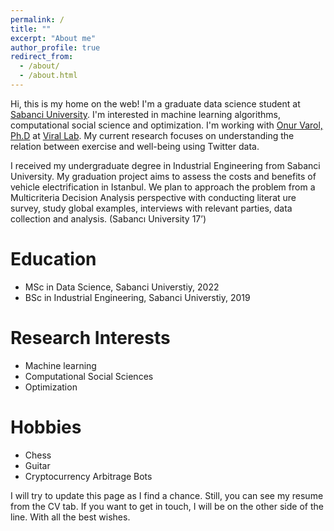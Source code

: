 ```yaml
---
permalink: /
title: ""
excerpt: "About me"
author_profile: true
redirect_from: 
  - /about/
  - /about.html
---
```


Hi, this is my home on the web! I'm a graduate data science student at [Sabanci University](https://www.sabanciuniv.edu/). I'm interested in machine learning algorithms, computational social science and optimization. I'm working with [Onur Varol, Ph.D](http://www.onurvarol.com/) at [Viral Lab](http://varollab.com/). My current research focuses on understanding the relation between exercise and well-being using Twitter data.

I received my undergraduate degree in Industrial Engineering from Sabanci University. My graduation project aims to assess the costs and benefits of vehicle electrification in Istanbul. We plan to approach the problem from a Multicriteria Decision Analysis perspective with conducting literat ure survey, study global examples, interviews with relevant parties, data collection and analysis. (Sabancı University 17’)

# Education
* MSc in Data Science, Sabanci Universtiy, 2022
* BSc in Industrial Engineering, Sabanci Universtiy, 2019

# Research Interests 
* Machine learning
* Computational Social Sciences
* Optimization

# Hobbies
* Chess
* Guitar
* Cryptocurrency Arbitrage Bots 

I will try to update this page as I find a chance. Still, you can see my resume from the CV tab. If you want to get in touch, I will be on the other side of the line. With all the best wishes.
